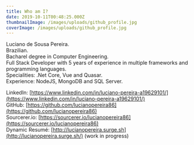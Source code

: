 ```yaml
---
title: Who am I?
date: 2019-10-11T00:48:25.000Z
thumbnailImage: /images/uploads/github_profile.jpg
coverImage: /images/uploads/github_profile.jpg
---
```

Luciano de Sousa Pereira.  
Brazilian.   
Bacharel degree in Computer Engineering.  
Full Stack Developer with 5 years of experience in multiple frameworks and programming languages.  
Specialities: .Net Core, Vue and Quasar.  
Experience: NodeJS, MongoDB and SQL Server.  

LinkedIn: [https://www.linkedin.com/in/luciano-pereira-a19629101/](https://www.linkedin.com/in/luciano-pereira-a19629101/)  
GitHub: [https://github.com/lucianopereira86](https://github.com/lucianopereira86)  
Sourcerer.io: [https://sourcerer.io/lucianopereira86](https://sourcerer.io/lucianopereira86)  
Dynamic Resumé: [http://lucianopereira.surge.sh](http://lucianopereira.surge.sh/) (work in progress)
